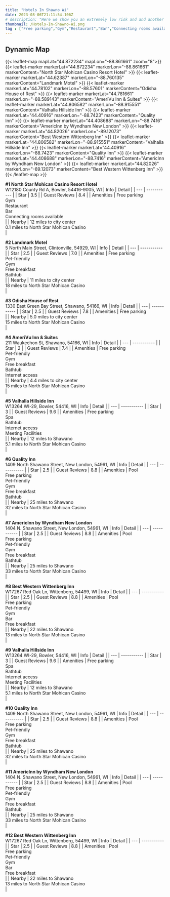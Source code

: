 ```yaml
---
title: "Hotels In Shawno Wi"
date: 2023-08-06T21:11:54.106Z
# description: "Here we show you an extremely low risk and and another medium risk approach to earn passive income "
thumbnail: /Hotels-In-Shawno-Wi.png
tag : ["Free parking","Gym","Restaurant","Bar","Connecting rooms available","Pet-friendly","Free breakfast","Bathtub","Internet access","Spa","Meeting Facilities","Pool"]
---
```


## Dynamic Map
{{< leaflet-map  mapLat="44.872234" mapLon="-88.861661" zoom="8">}}
    {{< leaflet-marker markerLat="44.872234" markerLon="-88.861661" markerContent="North Star Mohican Casino Resort Hotel" >}}
    {{< leaflet-marker markerLat="44.62387" markerLon="-88.760135" markerContent="Landmark Motel" >}}
    {{< leaflet-marker markerLat="44.78102" markerLon="-88.57601" markerContent="Odisha House of Rest" >}}
    {{< leaflet-marker markerLat="44.781661" markerLon="-88.589143" markerContent="AmeriVu Inn & Suites" >}}
    {{< leaflet-marker markerLat="44.806582" markerLon="-88.915551" markerContent="Valhalla Hillside Inn" >}}
    {{< leaflet-marker markerLat="44.40916" markerLon="-88.7423" markerContent="Quality Inn" >}}
    {{< leaflet-marker markerLat="44.408688" markerLon="-88.7416" markerContent="AmericInn by Wyndham New London" >}}
    {{< leaflet-marker markerLat="44.82026" markerLon="-89.12073" markerContent="Best Western Wittenberg Inn" >}}
    {{< leaflet-marker markerLat="44.806582" markerLon="-88.915551" markerContent="Valhalla Hillside Inn" >}}
    {{< leaflet-marker markerLat="44.40916" markerLon="-88.7423" markerContent="Quality Inn" >}}
    {{< leaflet-marker markerLat="44.408688" markerLon="-88.7416" markerContent="AmericInn by Wyndham New London" >}}
    {{< leaflet-marker markerLat="44.82026" markerLon="-89.12073" markerContent="Best Western Wittenberg Inn" >}}
{{< /leaflet-map >}}


**#1 North Star Mohican Casino Resort Hotel**<br>W12180 County Rd A, Bowler, 54416-9005, WI
| Info | Detail |
| --- | ----------- |
| Star | 3.5 |
| Guest Reviews | 8.4 |
| Amenities | Free parking<br>Gym<br>Restaurant<br>Bar<br>Connecting rooms available<br> |
| Nearby | 12 miles to city center<br>0.1 miles to North Star Mohican Casino<br> |

**#2 Landmark Motel**<br>5 North Main Street, Clintonville, 54929, WI
| Info | Detail |
| --- | ----------- |
| Star | 2.5 |
| Guest Reviews | 7.0 |
| Amenities | Free parking<br>Pet-friendly<br>Gym<br>Free breakfast<br>Bathtub<br> |
| Nearby | 11 miles to city center<br>18 miles to North Star Mohican Casino<br> |

**#3 Odisha House of Rest**<br>1330 East Green Bay Street, Shawano, 54166, WI
| Info | Detail |
| --- | ----------- |
| Star | 2.5 |
| Guest Reviews | 7.8 |
| Amenities | Free parking<br> |
| Nearby | 5.0 miles to city center<br>15 miles to North Star Mohican Casino<br> |

**#4 AmeriVu Inn & Suites**<br>211 Waukechon St, Shawano, 54166, WI
| Info | Detail |
| --- | ----------- |
| Star | 2 |
| Guest Reviews | 7.4 |
| Amenities | Free parking<br>Pet-friendly<br>Gym<br>Free breakfast<br>Bathtub<br>Internet access<br> |
| Nearby | 4.4 miles to city center<br>15 miles to North Star Mohican Casino<br> |

**#5 Valhalla Hillside Inn**<br>W13264 WI-29, Bowler, 54416, WI
| Info | Detail |
| --- | ----------- |
| Star | 3 |
| Guest Reviews | 9.6 |
| Amenities | Free parking<br>Spa<br>Bathtub<br>Internet access<br>Meeting Facilities<br> |
| Nearby | 12 miles to Shawano<br>5.1 miles to North Star Mohican Casino<br> |

**#6 Quality Inn**<br>1409 North Shawano Street, New London, 54961, WI
| Info | Detail |
| --- | ----------- |
| Star | 2.5 |
| Guest Reviews | 8.8 |
| Amenities | Pool<br>Free parking<br>Pet-friendly<br>Gym<br>Free breakfast<br>Bathtub<br> |
| Nearby | 25 miles to Shawano<br>32 miles to North Star Mohican Casino<br> |

**#7 AmericInn by Wyndham New London**<br>1404 N. Shawano Street, New London, 54961, WI
| Info | Detail |
| --- | ----------- |
| Star | 2.5 |
| Guest Reviews | 8.8 |
| Amenities | Pool<br>Free parking<br>Pet-friendly<br>Gym<br>Free breakfast<br>Bathtub<br> |
| Nearby | 25 miles to Shawano<br>33 miles to North Star Mohican Casino<br> |

**#8 Best Western Wittenberg Inn**<br>W17267 Red Oak Ln, Wittenberg, 54499, WI
| Info | Detail |
| --- | ----------- |
| Star | 2.5 |
| Guest Reviews | 8.8 |
| Amenities | Pool<br>Free parking<br>Pet-friendly<br>Gym<br>Bar<br>Free breakfast<br> |
| Nearby | 22 miles to Shawano<br>13 miles to North Star Mohican Casino<br> |

**#9 Valhalla Hillside Inn**<br>W13264 WI-29, Bowler, 54416, WI
| Info | Detail |
| --- | ----------- |
| Star | 3 |
| Guest Reviews | 9.6 |
| Amenities | Free parking<br>Spa<br>Bathtub<br>Internet access<br>Meeting Facilities<br> |
| Nearby | 12 miles to Shawano<br>5.1 miles to North Star Mohican Casino<br> |

**#10 Quality Inn**<br>1409 North Shawano Street, New London, 54961, WI
| Info | Detail |
| --- | ----------- |
| Star | 2.5 |
| Guest Reviews | 8.8 |
| Amenities | Pool<br>Free parking<br>Pet-friendly<br>Gym<br>Free breakfast<br>Bathtub<br> |
| Nearby | 25 miles to Shawano<br>32 miles to North Star Mohican Casino<br> |

**#11 AmericInn by Wyndham New London**<br>1404 N. Shawano Street, New London, 54961, WI
| Info | Detail |
| --- | ----------- |
| Star | 2.5 |
| Guest Reviews | 8.8 |
| Amenities | Pool<br>Free parking<br>Pet-friendly<br>Gym<br>Free breakfast<br>Bathtub<br> |
| Nearby | 25 miles to Shawano<br>33 miles to North Star Mohican Casino<br> |

**#12 Best Western Wittenberg Inn**<br>W17267 Red Oak Ln, Wittenberg, 54499, WI
| Info | Detail |
| --- | ----------- |
| Star | 2.5 |
| Guest Reviews | 8.8 |
| Amenities | Pool<br>Free parking<br>Pet-friendly<br>Gym<br>Bar<br>Free breakfast<br> |
| Nearby | 22 miles to Shawano<br>13 miles to North Star Mohican Casino<br> |


